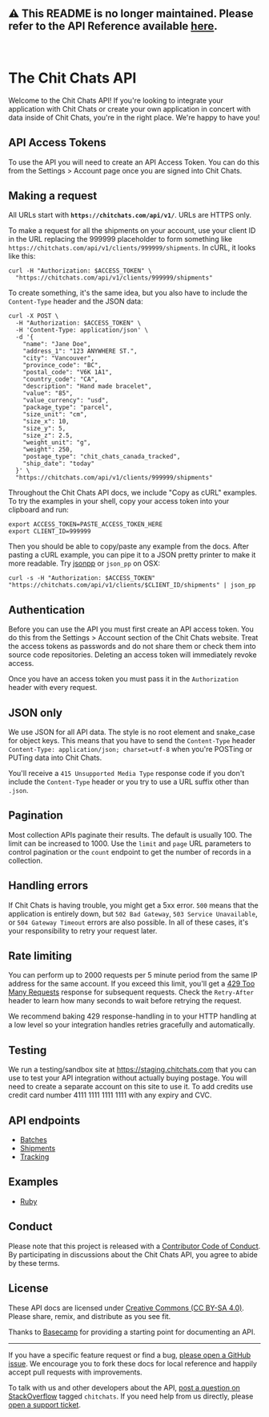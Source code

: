 <br>

## :warning: This README is no longer maintained. Please refer to the API Reference available [here](https://chitchats.com/docs/api/v1).

<br>

The Chit Chats API
==================

Welcome to the Chit Chats API! If you're looking to integrate your application with Chit Chats or create your own application in concert with data inside of Chit Chats, you're in the right place. We're happy to have you!

API Access Tokens
-----------------

To use the API you will need to create an API Access Token.  You can do this from
the Settings > Account page once you are signed into Chit Chats.

Making a request
----------------

All URLs start with **`https://chitchats.com/api/v1/`**. URLs are HTTPS only.

To make a request for all the shipments on your account, use your client ID in the URL replacing the 999999 placeholder to form something like `https://chitchats.com/api/v1/clients/999999/shipments`. In cURL, it looks like this:

```shell
curl -H "Authorization: $ACCESS_TOKEN" \
  "https://chitchats.com/api/v1/clients/999999/shipments"
```

To create something, it's the same idea, but you also have to include the `Content-Type` header and the JSON data:

```shell
curl -X POST \
  -H "Authorization: $ACCESS_TOKEN" \
  -H 'Content-Type: application/json' \
  -d '{
    "name": "Jane Doe",
    "address_1": "123 ANYWHERE ST.",
    "city": "Vancouver",
    "province_code": "BC",
    "postal_code": "V6K 1A1",
    "country_code": "CA",
    "description": "Hand made bracelet",
    "value": "85",
    "value_currency": "usd",
    "package_type": "parcel",
    "size_unit": "cm",
    "size_x": 10,
    "size_y": 5,
    "size_z": 2.5,
    "weight_unit": "g",
    "weight": 250,
    "postage_type": "chit_chats_canada_tracked",
    "ship_date": "today"
  }' \
  "https://chitchats.com/api/v1/clients/999999/shipments"
```

Throughout the Chit Chats API docs, we include "Copy as cURL" examples. To try the examples in your shell, copy your access token into your clipboard and run:

```shell
export ACCESS_TOKEN=PASTE_ACCESS_TOKEN_HERE
export CLIENT_ID=999999
```

Then you should be able to copy/paste any example from the docs. After pasting a cURL example, you can pipe it to a JSON pretty printer to make it more readable. Try [jsonpp](https://jmhodges.github.io/jsonpp/) or `json_pp` on OSX:

```shell
curl -s -H "Authorization: $ACCESS_TOKEN" "https://chitchats.com/api/v1/clients/$CLIENT_ID/shipments" | json_pp
```

Authentication
--------------

Before you can use the API you must first create an API access token. You do this from the Settings > Account section of the Chit Chats website. Treat the access tokens as passwords and do not share them or check them into source code repositories. Deleting an access token will immediately revoke access.

Once you have an access token you must pass it in the `Authorization` header with every request.


JSON only
---------

We use JSON for all API data. The style is no root element and snake\_case for object keys. This means that you have to send the `Content-Type` header `Content-Type: application/json; charset=utf-8` when you're POSTing or PUTing data into Chit Chats.

You'll receive a `415 Unsupported Media Type` response code if you don't include the `Content-Type` header or you try to use a URL suffix other than `.json`.


Pagination
----------

Most collection APIs paginate their results. The default is usually 100. The limit can be increased to 1000. Use the `limit` and `page` URL parameters to control pagination or the `count` endpoint to get the number of records in a collection.


Handling errors
---------------

If Chit Chats is having trouble, you might get a 5xx error. `500` means that the application is entirely down, but `502 Bad Gateway`, `503 Service Unavailable`, or `504 Gateway Timeout` errors are also possible. In all of these cases, it's your responsibility to retry your request later.


Rate limiting
-------------

You can perform up to 2000 requests per 5 minute period from the same IP address for the same account. If you exceed this limit, you'll get a [429 Too Many Requests](http://tools.ietf.org/html/draft-nottingham-http-new-status-02#section-4) response for subsequent requests. Check the `Retry-After` header to learn how many seconds to wait before retrying the request.

We recommend baking 429 response-handling in to your HTTP handling at a low level so your integration handles retries gracefully and automatically.

Testing
-------

We run a testing/sandbox site at https://staging.chitchats.com that you can use to test your API integration without actually buying postage.  You will need to create a separate account on this site to use it.  To add credits use credit card number 4111 1111 1111 1111 with any expiry and CVC.

API endpoints
-------------
- [Batches](https://github.com/chitchats/chitchats-api-doc/blob/master/sections/batches.md)
- [Shipments](https://github.com/chitchats/chitchats-api-doc/blob/master/sections/shipments.md)
- [Tracking](https://github.com/chitchats/chitchats-api-doc/blob/master/sections/tracking.md)

Examples
--------

- [Ruby](https://github.com/chitchats/chitchats-api-ruby-example)

Conduct
-------

Please note that this project is released with a [Contributor Code of Conduct](https://github.com/chitchats/chitchats-api-doc/blob/master/CONDUCT.md). By participating in discussions about the Chit Chats API, you agree to abide by these terms.


License
-------

These API docs are licensed under [Creative Commons (CC BY-SA 4.0)](http://creativecommons.org/licenses/by-sa/4.0/). Please share, remix, and distribute as you see fit.

Thanks to [Basecamp](https://github.com/basecamp/bc3-api) for providing a starting point for documenting an API.

---

If you have a specific feature request or find a bug, [please open a GitHub issue](https://github.com/chitchats/chitchats-api-doc/issues/new). We encourage you to fork these docs for local reference and happily accept pull requests with improvements.

To talk with us and other developers about the API, [post a question on StackOverflow](http://stackoverflow.com/questions/ask) tagged `chitchats`. If you need help from us directly, please [open a support ticket](https://support.chitchats.com).
